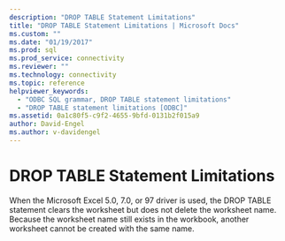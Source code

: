 ```yaml
---
description: "DROP TABLE Statement Limitations"
title: "DROP TABLE Statement Limitations | Microsoft Docs"
ms.custom: ""
ms.date: "01/19/2017"
ms.prod: sql
ms.prod_service: connectivity
ms.reviewer: ""
ms.technology: connectivity
ms.topic: reference
helpviewer_keywords: 
  - "ODBC SQL grammar, DROP TABLE statement limitations"
  - "DROP TABLE statement limitations [ODBC]"
ms.assetid: 0a1c80f5-c9f2-4655-9bfd-0131b2f015a9
author: David-Engel
ms.author: v-davidengel
---
```

# DROP TABLE Statement Limitations
When the Microsoft Excel 5.0, 7.0, or 97 driver is used, the DROP TABLE statement clears the worksheet but does not delete the worksheet name. Because the worksheet name still exists in the workbook, another worksheet cannot be created with the same name.
